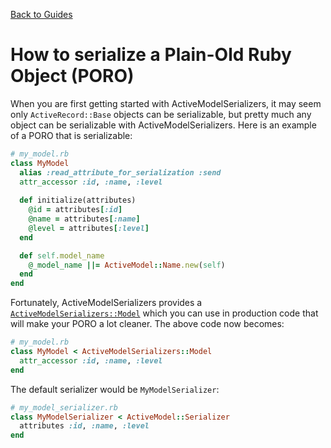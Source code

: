 [Back to Guides](../README.md)

# How to serialize a Plain-Old Ruby Object (PORO)

When you are first getting started with ActiveModelSerializers, it may seem only `ActiveRecord::Base` objects can be serializable, but pretty much any object can be serializable with ActiveModelSerializers.  Here is an example of a PORO that is serializable:
```ruby
# my_model.rb
class MyModel
  alias :read_attribute_for_serialization :send
  attr_accessor :id, :name, :level
  
  def initialize(attributes)
    @id = attributes[:id]
    @name = attributes[:name]
    @level = attributes[:level]
  end

  def self.model_name
    @_model_name ||= ActiveModel::Name.new(self)
  end
end
```

Fortunately, ActiveModelSerializers provides a [`ActiveModelSerializers::Model`](https://github.com/rails-api/active_model_serializers/blob/master/lib/active_model_serializers/model.rb) which you can use in production code that will make your PORO a lot cleaner.  The above code now becomes:
```ruby
# my_model.rb
class MyModel < ActiveModelSerializers::Model
  attr_accessor :id, :name, :level
end
```

The default serializer would be `MyModelSerializer`:
```ruby
# my_model_serializer.rb
class MyModelSerializer < ActiveModel::Serializer
  attributes :id, :name, :level
end
```
